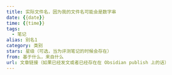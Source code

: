 ```yaml
---
title: 实际文件名，因为我的文件名可能会是数字串
date: {{date}}
time: {{time}}
tags:
  - 笔记
alias: 别名1
category: 类别
stars: 星级（可选，当为评测笔记的时候会存在）
from: 基于什么，来自什么
url: 文章链接（如果已经发文或者已经存在在 Obsidian publish 上的话）
---
```

